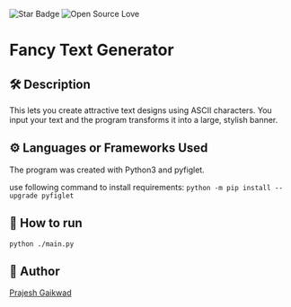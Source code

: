 <!--Please do not remove this part-->
![Star Badge](https://img.shields.io/static/v1?label=%F0%9F%8C%9F&message=If%20Useful&style=style=flat&color=BC4E99)
![Open Source Love](https://badges.frapsoft.com/os/v1/open-source.svg?v=103)

# Fancy Text Generator


## 🛠️ Description
This lets you create attractive text designs using ASCII characters. You input your text and the program transforms it into a large, stylish banner.
## ⚙️ Languages or Frameworks Used

The program was created with Python3 and pyfiglet.

use following command to install requirements:
`python -m pip install --upgrade pyfiglet`
## 🌟 How to run

`python ./main.py`
## 🤖 Author

[Prajesh Gaikwad](https://github.com/prajesh8484)
